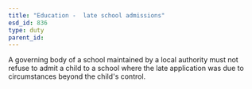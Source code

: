```yaml
---
title: "Education -  late school admissions"
esd_id: 836
type: duty
parent_id:  
---
```


A governing body of a school maintained by a local authority must not refuse to admit a child to a school where the late application was due to circumstances beyond the child's control.

